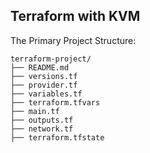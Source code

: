 ## Terraform with KVM

The Primary Project Structure:

```
terraform-project/
├── README.md
├── versions.tf
├── provider.tf
├── variables.tf
├── terraform.tfvars
├── main.tf
├── outputs.tf
├── network.tf
├── terraform.tfstate
```